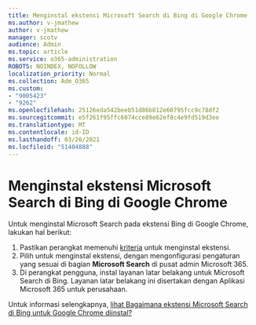 ```yaml
---
title: Menginstal ekstensi Microsoft Search di Bing di Google Chrome
ms.author: v-jmathew
author: v-jmathew
manager: scotv
audience: Admin
ms.topic: article
ms.service: o365-administration
ROBOTS: NOINDEX, NOFOLLOW
localization_priority: Normal
ms.collection: Adm_O365
ms.custom:
- "9005423"
- "9262"
ms.openlocfilehash: 25126eda542beeb51d86b812e60795fcc9c78df2
ms.sourcegitcommit: e5f261f95ffc6074cce89e62ef8c4e9fd519d3ee
ms.translationtype: MT
ms.contentlocale: id-ID
ms.lasthandoff: 03/26/2021
ms.locfileid: "51404888"
---
```

# <a name="install-the-microsoft-search-in-bing-extension-in-google-chrome"></a>Menginstal ekstensi Microsoft Search di Bing di Google Chrome

Untuk menginstal Microsoft Search pada ekstensi Bing di Google Chrome, lakukan hal berikut:

1. Pastikan perangkat memenuhi [kriteria](https://go.microsoft.com/fwlink/?linkid=2152236) untuk menginstal ekstensi.
2. Pilih untuk menginstal ekstensi, dengan mengonfigurasi pengaturan yang sesuai di bagian **Microsoft Search** di pusat admin Microsoft 365.
3. Di perangkat pengguna, instal layanan latar belakang untuk Microsoft Search di Bing. Layanan latar belakang ini disertakan dengan Aplikasi Microsoft 365 untuk perusahaan.

Untuk informasi selengkapnya, [lihat Bagaimana ekstensi Microsoft Search di Bing untuk Google Chrome diinstal?](https://go.microsoft.com/fwlink/?linkid=2150992)
